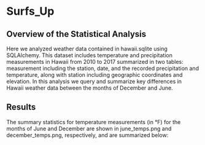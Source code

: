 # Surfs_Up
## Overview of the Statistical Analysis
Here we analyzed weather data contained in hawaii.sqlite using SQLAlchemy. This dataset includes temperature and precipitation measurements in Hawaii from 2010 to 2017 summarized in two tables: measurement including the station, date, and the recorded precipitation and temperature, along with station including geographic coordinates and elevation. In this analysis we query and summarize key differences in Hawaii weather data between the months of December and June.
## Results 
The summary statistics for temperature measurements (in °F) for the months of June and December are shown in june_temps.png and december_temps.png, respectively, and are summarized below:
